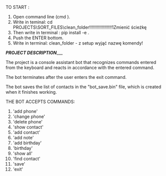 TO START :

1. Open command line (cmd ).
2. Write in teminal: cd PROJECTS\SORT_FILES\clean_folder!!!!!!!!!!!!!!!!!!1Zmienić ścieżkę
3. Then write in terminal : pip install -e .
4. Push the ENTER bottom.
5. Write in terminal: clean_folder -  z setup wyjąć nazwę komendy!


_________________________________________PROJECT DESCRIPTION____________________________________________

The project is a console assistant bot that recognizes commands entered from the keyboard and reacts in accordance with the entered command.

The bot terminates after the user enters the exit command.

The bot saves the list of contacts in the "bot_save.bin" file, which is created when it finishes working.


THE BOT ACCEPTS COMMANDS:

1. 'add phone'
2. 'change phone'
3. 'delete phone'
4. 'show contact'
5. 'add contact'
6. 'add note'
7. 'add birthday'
8. 'birthday'
9. 'show all'
10. 'find contact'
11. 'save'
12. 'exit'
